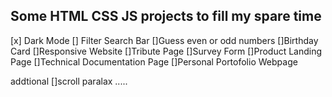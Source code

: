 ## Some HTML CSS JS projects to fill my spare time
<!-- dont forget to put some link to project -->
[x] Dark Mode
[] Filter Search Bar
[]Guess even or odd numbers
[]Birthday Card
[]Responsive Website
[]Tribute Page
[]Survey Form
[]Product Landing Page
[]Technical Documentation Page
[]Personal Portofolio Webpage

addtional
[]scroll paralax
.....
